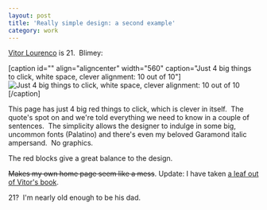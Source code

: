 ```yaml
---
layout: post
title: 'Really simple design: a second example'
category: work
---
```


[Vitor Lourenco](http://www.vlourenco.com/) is 21.  Blimey:

[caption id="" align="aligncenter" width="560" caption="Just 4 big things to click, white space, clever alignment: 10 out of 10"]![Just 4 big things to click, white space, clever alignment: 10 out of 10](http://farm4.static.flickr.com/3181/2933017693_8b6241884c_o.jpg)[/caption]

This page has just 4 big red things to click, which is clever in itself.  The quote's spot on and we're told everything we need to know in a couple of sentences.  The simplicity allows the designer to indulge in some big, uncommon fonts (Palatino) and there's even my beloved Garamond italic ampersand.  No graphics.

The red blocks give a great balance to the design.

<del>Makes my own home page seem like a mess</del>.  Update: I have taken [a leaf out of Vitor's book](http://leonpaternoster.com).

21?  I'm nearly old enough to be his dad.
